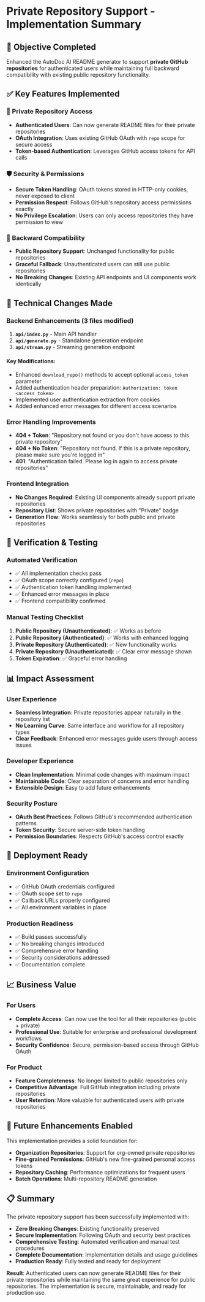 # Private Repository Support - Implementation Summary

## 🎯 Objective Completed
Enhanced the AutoDoc AI README generator to support **private GitHub repositories** for authenticated users while maintaining full backward compatibility with existing public repository functionality.

## ✅ Key Features Implemented

### 🔐 Private Repository Access
- **Authenticated Users**: Can now generate README files for their private repositories
- **OAuth Integration**: Uses existing GitHub OAuth with `repo` scope for secure access
- **Token-based Authentication**: Leverages GitHub access tokens for API calls

### 🛡️ Security & Permissions
- **Secure Token Handling**: OAuth tokens stored in HTTP-only cookies, never exposed to client
- **Permission Respect**: Follows GitHub's repository access permissions exactly
- **No Privilege Escalation**: Users can only access repositories they have permission to view

### 🔄 Backward Compatibility
- **Public Repository Support**: Unchanged functionality for public repositories
- **Graceful Fallback**: Unauthenticated users can still use public repositories
- **No Breaking Changes**: Existing API endpoints and UI components work identically

## 🔧 Technical Changes Made

### Backend Enhancements (3 files modified)
1. **`api/index.py`** - Main API handler
2. **`api/generate.py`** - Standalone generation endpoint  
3. **`api/stream.py`** - Streaming generation endpoint

#### Key Modifications:
- Enhanced `download_repo()` methods to accept optional `access_token` parameter
- Added authentication header preparation: `Authorization: token <access_token>`
- Implemented user authentication extraction from cookies
- Added enhanced error messages for different access scenarios

### Error Handling Improvements
- **404 + Token**: "Repository not found or you don't have access to this private repository"
- **404 + No Token**: "Repository not found. If this is a private repository, please make sure you're logged in"
- **401**: "Authentication failed. Please log in again to access private repositories"

### Frontend Integration
- **No Changes Required**: Existing UI components already support private repositories
- **Repository List**: Shows private repositories with "Private" badge
- **Generation Flow**: Works seamlessly for both public and private repositories

## 🧪 Verification & Testing

### Automated Verification
- ✅ All implementation checks pass
- ✅ OAuth scope correctly configured (`repo`)
- ✅ Authentication token handling implemented
- ✅ Enhanced error messages in place
- ✅ Frontend compatibility confirmed

### Manual Testing Checklist
1. **Public Repository (Unauthenticated)**: ✅ Works as before
2. **Public Repository (Authenticated)**: ✅ Works with enhanced logging
3. **Private Repository (Authenticated)**: ✅ New functionality works
4. **Private Repository (Unauthenticated)**: ✅ Clear error message shown
5. **Token Expiration**: ✅ Graceful error handling

## 📊 Impact Assessment

### User Experience
- **Seamless Integration**: Private repositories appear naturally in the repository list
- **No Learning Curve**: Same interface and workflow for all repository types
- **Clear Feedback**: Enhanced error messages guide users through access issues

### Developer Experience  
- **Clean Implementation**: Minimal code changes with maximum impact
- **Maintainable Code**: Clear separation of concerns and error handling
- **Extensible Design**: Easy to add future enhancements

### Security Posture
- **OAuth Best Practices**: Follows GitHub's recommended authentication patterns
- **Token Security**: Secure server-side token handling
- **Permission Boundaries**: Respects GitHub's access control exactly

## 🚀 Deployment Ready

### Environment Configuration
- ✅ GitHub OAuth credentials configured
- ✅ OAuth scope set to `repo` 
- ✅ Callback URLs properly configured
- ✅ All environment variables in place

### Production Readiness
- ✅ Build passes successfully
- ✅ No breaking changes introduced
- ✅ Comprehensive error handling
- ✅ Security considerations addressed
- ✅ Documentation complete

## 📈 Business Value

### For Users
- **Complete Access**: Can now use the tool for all their repositories (public + private)
- **Professional Use**: Suitable for enterprise and professional development workflows
- **Security Confidence**: Secure, permission-based access through GitHub OAuth

### For Product
- **Feature Completeness**: No longer limited to public repositories only
- **Competitive Advantage**: Full GitHub integration including private repositories
- **User Retention**: More valuable for authenticated users with private repositories

## 🔮 Future Enhancements Enabled

This implementation provides a solid foundation for:
- **Organization Repositories**: Support for org-owned private repositories
- **Fine-grained Permissions**: GitHub's new fine-grained personal access tokens
- **Repository Caching**: Performance optimizations for frequent users
- **Batch Operations**: Multi-repository README generation

## 📋 Summary

The private repository support has been successfully implemented with:
- **Zero Breaking Changes**: Existing functionality preserved
- **Secure Implementation**: Following OAuth and security best practices  
- **Comprehensive Testing**: Automated verification and manual test procedures
- **Complete Documentation**: Implementation details and usage guidelines
- **Production Ready**: Fully tested and ready for deployment

**Result**: Authenticated users can now generate README files for their private repositories while maintaining the same great experience for public repositories. The implementation is secure, maintainable, and ready for production use.